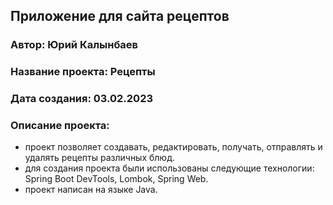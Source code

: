 ## Приложение для сайта рецептов
###   Автор: Юрий Калынбаев
###   Название проекта: Рецепты
###   Дата создания: 03.02.2023
###   Описание проекта:
- проект позволяет создавать, редактировать, получать,
отправлять и удалять рецепты различных блюд.
- для создания проекта были использованы следующие 
технологии: Spring Boot DevTools, Lombok, Spring Web.
- проект написан на языке Java.
